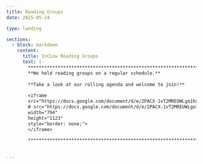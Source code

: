 ```yaml
---
title: Reading Groups
date: 2025-05-24

type: landing

sections:
  - block: markdown
    content:
      title: InCLow Reading Groups
      text: |-
        **********************************************************************************        
        **We held reading groups on a regular schedule.**
        
        **Take a look at our rolling agenda and welcome to join!**
         
        <iframe 
        src="https://docs.google.com/document/d/e/2PACX-1vT2MREUWLgo1hxuo8DEYlyFa9ggTjOy7LzFzAs6wkd2VH_QpB2WGPQkClcGhiIMX0NCtG3RWlCtWt_F/pub?embedded=true"
        # src="https://docs.google.com/document/d/e/2PACX-1vT2MREUWLgo1hxuo8DEYlyFa9ggTjOy7LzFzAs6wkd2VH_QpB2WGPQkClcGhiIMX0NCtG3RWlCtWt_F/preview" 
        width="794" 
        height="1123" 
        style="border: none;">
        </iframe>

        **********************************************************************************
        
 
---
```

